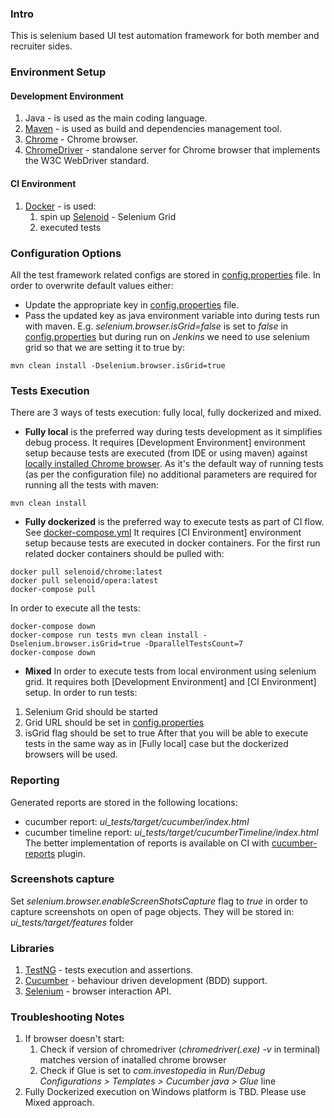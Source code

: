 ### Intro
This is selenium based UI test automation framework for both member and recruiter sides.

### Environment Setup

#### Development Environment

1. Java - is used as the main coding language. 
1. [Maven](https://maven.apache.org/) - is used as build and dependencies management tool.  
1. [Chrome](https://www.google.com/chrome/) - Chrome browser.
1. [ChromeDriver](https://chromedriver.chromium.org/) - standalone server for Chrome browser that implements the W3C WebDriver standard.

#### CI Environment

1. [Docker](https://www.docker.com/) - is used:
    1. spin up [Selenoid](https://aerokube.com/selenoid/) - Selenium Grid
    1. executed tests

### Configuration Options
All the test framework related configs are stored in [config.properties](/ui_tests/src/test/resources/config.properties) file.
In order to overwrite default values either:
* Update the appropriate key in [config.properties](/ui_tests/src/test/resources/config.properties) file.
* Pass the updated key as java environment variable into during tests run with maven. 
E.g. _selenium.browser.isGrid=false_ is set to _false_ in [config.properties](/ui_tests/src/test/resources/config.properties)
but during run on _Jenkins_ we need to use selenium grid so that we are setting it to true by:

```
mvn clean install -Dselenium.browser.isGrid=true
```

### Tests Execution

There are 3 ways of tests execution: fully local, fully dockerized and mixed.
* **Fully local** is the preferred way during tests development as it simplifies debug process.
It requires [Development Environment] environment setup because tests are executed (from IDE or using maven) against
[locally installed Chrome browser](https://www.seleniumhq.org/docs/03_webdriver.jsp#introducing-the-selenium-webdriver-api-by-investopedia).
As it's the default way of running tests (as per the configuration file) no additional parameters are required for running all the tests with maven:
```
mvn clean install
```
* **Fully dockerized** is the preferred way to execute tests as part of CI flow. See [docker-compose.yml](docker-compose.yml)
It requires [CI Environment] environment setup because tests are executed in docker containers.
For the first run related docker containers should be pulled with:
```
docker pull selenoid/chrome:latest 
docker pull selenoid/opera:latest
docker-compose pull
```
In order to execute all the tests:
```
docker-compose down
docker-compose run tests mvn clean install -Dselenium.browser.isGrid=true -DparallelTestsCount=7
docker-compose down
```
* **Mixed** In order to execute tests from local environment using selenium grid.
It requires both [Development Environment] and [CI Environment] setup. In order to run tests:
1. Selenium Grid should be started
2. Grid URL should be set in [config.properties](/ui_tests/src/test/resources/config.properties)
3. isGrid flag should be set to true
After that you will be able to execute tests in the same way as in [Fully local] case but the dockerized browsers will be used.

### Reporting

Generated reports are stored in the following locations:
* cucumber report: _ui_tests/target/cucumber/index.html_
* cucumber timeline report: _ui_tests/target/cucumberTimeline/index.html_
The better implementation of reports is available on CI with [cucumber-reports](https://plugins.jenkins.io/cucumber-reports/) plugin.  

### Screenshots capture

Set _selenium.browser.enableScreenShotsCapture_ flag to _true_ in order to capture screenshots on open of page objects.
They will be stored in: _ui_tests/target/features_ folder

### Libraries

1. [TestNG](https://testng.org/doc/index.html) - tests execution and assertions.
1. [Cucumber](https://docs.cucumber.io/) - behaviour driven development (BDD) support.
1. [Selenium](https://www.seleniumhq.org/) - browser interaction API.


### Troubleshooting Notes

1. If browser doesn't start:
    1. Check if version of chromedriver (_chromedriver(.exe) -v_ in terminal) matches version of inatalled chrome browser
    1. Check if Glue is set to _com.investopedia_ in _Run/Debug Configurations > Templates > Cucumber java > Glue_ line 
1. Fully Dockerized execution on Windows platform is TBD. Please use Mixed approach.